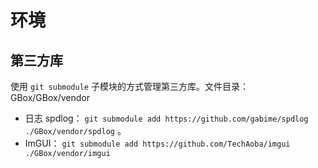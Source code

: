 # 环境

## 第三方库

使用 `git submodule` 子模块的方式管理第三方库。文件目录：GBox/GBox/vendor

- 日志 spdlog： `git submodule add https://github.com/gabime/spdlog ./GBox/vendor/spdlog` 。
- ImGUI： `git submodule add https://github.com/TechAoba/imgui ./GBox/vendor/imgui` 

